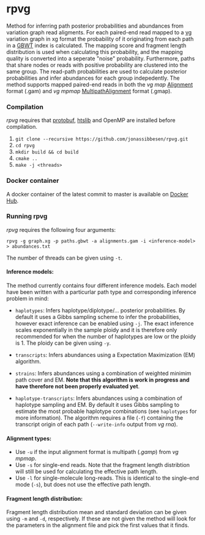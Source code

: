 # rpvg
Method for inferring path posterior probabilities and abundances from variation graph read aligments. For each paired-end read mapped to a [vg](https://github.com/vgteam/vg) variation graph in xg format the probability of it originating from each path in a [GBWT](https://github.com/jltsiren/gbwt) index is calculated. The mapping score and fragment length distribution is used when calculating this probability, and the mapping quality is converted into a seperate "noise" probability. Furthermore, paths that share nodes or reads with positive probability are clustered into the same group. The read-path probabilities are used to calculate posterior probabilities and infer abundances for each group indepedently. The method supports mapped paired-end reads in both the *vg map* [Alignment](https://github.com/vgteam/libvgio/blob/a369fb1f293545eccfdf2d6d3bd4a30b6f5ec664/deps/vg.proto#L111) format (.gam) and *vg mpmap* [MultipathAlignment](https://github.com/vgteam/libvgio/blob/a369fb1f293545eccfdf2d6d3bd4a30b6f5ec664/deps/vg.proto#L156) format (.gmap). 


### Compilation
*rpvg* requires that [protobuf](https://github.com/protocolbuffers/protobuf), [htslib](https://github.com/samtools/htslib) and OpenMP are installed before compilation. 

1. `git clone --recursive https://github.com/jonassibbesen/rpvg.git`
2. `cd rpvg`
3. `mkdir build && cd build`
4. `cmake ..`
5. `make -j <threads>`

### Docker container
A docker container of the latest commit to master is available on [Docker Hub](https://hub.docker.com/repository/docker/jsibbesen/rpvg).

### Running rpvg
*rpvg* requires the following four arguments:
```
rpvg -g graph.xg -p paths.gbwt -a alignments.gam -i <inference-model> > abundances.txt
```
The number of threads can be given using `-t`.

#### Inference models:
The method currently contains four different inference models. Each model have been written with a particurlar path type and corresponding inference problem in mind:

* `haplotypes`: Infers haplotype/diplotype/... posterior probabilities. By default it uses a Gibbs sampling scheme to infer the probabilities, however exact inference can be enabled using `-j`. The exact inference scales exponentially in the sample ploidy and it is therefore only recommended for when the number of haplotypes are low or the ploidy is 1. The ploidy can be given using `-y`.

* `transcripts`: Infers abundances using a Expectation Maximization (EM) algorithm.

* `strains`: Infers abundances using a combination of weighted minimim path cover and EM. **Note that this algorithm is work in progress and have therefore not been properly evaluated yet**.

* `haplotype-transcripts`: Infers abundances using a combination of haplotype sampling and EM. By default it uses Gibbs sampling to estimate the most probable haplotype combinations (see `haplotypes` for more information). The algorithm requires a file (`-f`) containing the transcript origin of each path (`--write-info` output from *vg rna*).

#### Alignment types:
* Use `-u` if the input alignment format is multipath (*.gamp*) from *vg mpmap*.
* Use `-s` for single-end reads. Note that the fragment length distribtion will still be used for calculating the effective path length.
* Use `-l` for single-molecule long-reads. This is identical to the single-end mode (`-s`), but does not use the effective path length.

#### Fragment length distribution:
Fragment length distribution mean and standard deviation can be given using `-m` and `-d`, respectively. If these are not given the method will look for the parameters in the alignment file and pick the first values that it finds. 

